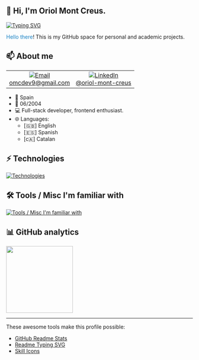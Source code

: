 ## 👋 Hi, I'm Oriol Mont Creus. 

[![Typing SVG](https://readme-typing-svg.demolab.com?font=Poppins&weight=600&pause=1000&color=619EF7&random=false&width=450&height=30&lines=Full-stack+Developer;Passionate+about+Frontend;Always+learning+and+improving)](https://git.io/typing-svg)

<span style="color: #1982c4">Hello there</span>! This is my GitHub space for personal and academic projects.

## 📫 About me

<table>
  <tr>
    <td align="center">
      <a href="mailto:omcdev9@gmail.com" target="_blank">
        <img src="https://img.icons8.com/material-outlined/24/619ef7/email.png" alt="Email"/>
        <br/>
        omcdev9@gmail.com
      </a>
    </td>
    <td align="center">
      <a href="https://www.linkedin.com/in/oriol-mont-creus/" target="_blank">
        <img src="https://img.icons8.com/material-outlined/24/619ef7/linkedin.png" alt="LinkedIn"/>
        <br/>
        @oriol-mont-creus
      </a>
    </td>
  </tr>
</table>

- 📍 Spain
- 🎂 06/2004
- 💻 Full-stack developer, frontend enthusiast.
- 🌐 Languages:
  - [🇬🇧] English
  - [🇪🇸] Spanish
  - [c🇦] Catalan

## ⚡ Technologies 

[![Technologies](https://skillicons.dev/icons?i=html,css,angular,bootstrap,tailwind,jquery,js,ts,cs,py,php,laravel,nodejs,express,docker,git,npm,mysql,mongodb,postgres&perline=10)](https://skillicons.dev)

## 🛠 Tools / Misc I'm familiar with

[![Tools / Misc I'm familiar with](https://skillicons.dev/icons?i=vscode,visualstudio,figma,bash,powershell,codepen,linux,debian,ubuntu,windows,github,md,notion,postman,stackoverflow,svg,webflow&perline=10)](https://skillicons.dev)

## 📊 GitHub analytics

<img height="180em" src="https://github-readme-stats-eight-theta.vercel.app/api/top-langs/?username=oriolmontcreus&layout=compact&langs_count=8&theme=algolia"/>

---
These awesome tools make this profile possible:

- [GitHub Readme Stats](https://github.com/anuraghazra/github-readme-stats)
- [Readme Typing SVG](https://github.com/DenverCoder1/readme-typing-svg)
- [Skill Icons](https://github.com/tandpfun/skill-icons)
